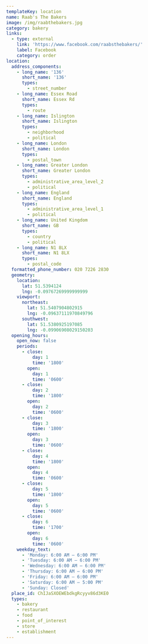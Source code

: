 ```yaml
---
templateKey: location
name: Raab's The Bakers
image: /img/raabthebakers.jpg
category: bakery
links:
  - type: external
    link: 'https://www.facebook.com/raabsthebakers/'
    label: Facebook
    category: order
location:
  address_components:
    - long_name: '136'
      short_name: '136'
      types:
        - street_number
    - long_name: Essex Road
      short_name: Essex Rd
      types:
        - route
    - long_name: Islington
      short_name: Islington
      types:
        - neighborhood
        - political
    - long_name: London
      short_name: London
      types:
        - postal_town
    - long_name: Greater London
      short_name: Greater London
      types:
        - administrative_area_level_2
        - political
    - long_name: England
      short_name: England
      types:
        - administrative_area_level_1
        - political
    - long_name: United Kingdom
      short_name: GB
      types:
        - country
        - political
    - long_name: N1 8LX
      short_name: N1 8LX
      types:
        - postal_code
  formatted_phone_number: 020 7226 2830
  geometry:
    location:
      lat: 51.5394124
      lng: -0.09767269999999999
    viewport:
      northeast:
        lat: 51.5407904802915
        lng: -0.09637111970849796
      southwest:
        lat: 51.5380925197085
        lng: -0.09906908029150203
  opening_hours:
    open_now: false
    periods:
      - close:
          day: 1
          time: '1800'
        open:
          day: 1
          time: '0600'
      - close:
          day: 2
          time: '1800'
        open:
          day: 2
          time: '0600'
      - close:
          day: 3
          time: '1800'
        open:
          day: 3
          time: '0600'
      - close:
          day: 4
          time: '1800'
        open:
          day: 4
          time: '0600'
      - close:
          day: 5
          time: '1800'
        open:
          day: 5
          time: '0600'
      - close:
          day: 6
          time: '1700'
        open:
          day: 6
          time: '0600'
    weekday_text:
      - 'Monday: 6:00 AM – 6:00 PM'
      - 'Tuesday: 6:00 AM – 6:00 PM'
      - 'Wednesday: 6:00 AM – 6:00 PM'
      - 'Thursday: 6:00 AM – 6:00 PM'
      - 'Friday: 6:00 AM – 6:00 PM'
      - 'Saturday: 6:00 AM – 5:00 PM'
      - 'Sunday: Closed'
  place_id: ChIJaSXOEWEbdkgRcyyv86d3KE0
  types:
    - bakery
    - restaurant
    - food
    - point_of_interest
    - store
    - establishment
---
```

